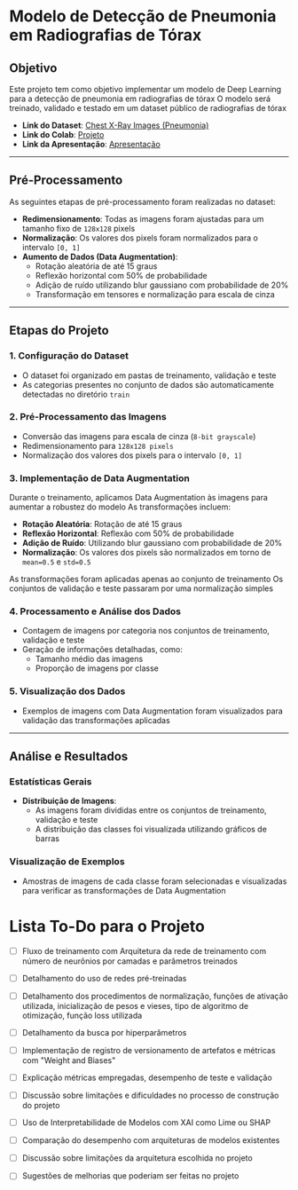 # Modelo de Detecção de Pneumonia em Radiografias de Tórax

## Objetivo

Este projeto tem como objetivo implementar um modelo de Deep Learning para a detecção de pneumonia em radiografias de tórax 
O modelo será treinado, validado e testado em um dataset público de radiografias de tórax

- **Link do Dataset**: [Chest X-Ray Images (Pneumonia)](https://www.kaggle.com/datasets/paultimothymooney/chest-xray-pneumonia)
- **Link do Colab**: [Projeto](https://drive.google.com/file/d/1c1Cb2LVvJ35vBC_as3YJVgosMZJWJPuc/view?usp=sharing)
- **Link da Apresentação**: [Apresentação](https://drive.google.com/file/d/1c1Cb2LVvJ35vBC_as3YJVgosMZJWJPuc/view?usp=sharing](https://docs.google.com/presentation/d/1ihzSLWbR4ZIxc-0xbTDee_x4zeGd7iSEWSSYhSSCFBc/edit?usp=sharing))


---

## Pré-Processamento

As seguintes etapas de pré-processamento foram realizadas no dataset:

- **Redimensionamento**: Todas as imagens foram ajustadas para um tamanho fixo de `128x128` pixels
- **Normalização**: Os valores dos pixels foram normalizados para o intervalo `[0, 1]`
- **Aumento de Dados (Data Augmentation)**:
  - Rotação aleatória de até 15 graus
  - Reflexão horizontal com 50% de probabilidade
  - Adição de ruído utilizando blur gaussiano com probabilidade de 20%
  - Transformação em tensores e normalização para escala de cinza

---

## Etapas do Projeto

### 1. Configuração do Dataset

- O dataset foi organizado em pastas de treinamento, validação e teste
- As categorias presentes no conjunto de dados são automaticamente detectadas no diretório `train`

### 2. Pré-Processamento das Imagens

- Conversão das imagens para escala de cinza (`8-bit grayscale`)
- Redimensionamento para `128x128 pixels`
- Normalização dos valores dos pixels para o intervalo `[0, 1]`

### 3. Implementação de Data Augmentation

Durante o treinamento, aplicamos Data Augmentation às imagens para aumentar a robustez do modelo As transformações incluem:

- **Rotação Aleatória**: Rotação de até 15 graus
- **Reflexão Horizontal**: Reflexão com 50% de probabilidade
- **Adição de Ruído**: Utilizando blur gaussiano com probabilidade de 20%
- **Normalização**: Os valores dos pixels são normalizados em torno de `mean=0.5` e `std=0.5`

As transformações foram aplicadas apenas ao conjunto de treinamento Os conjuntos de validação e teste passaram por uma normalização simples

### 4. Processamento e Análise dos Dados

- Contagem de imagens por categoria nos conjuntos de treinamento, validação e teste
- Geração de informações detalhadas, como:
  - Tamanho médio das imagens
  - Proporção de imagens por classe

### 5. Visualização dos Dados

- Exemplos de imagens com Data Augmentation foram visualizados para validação das transformações aplicadas

---

## Análise e Resultados

### Estatísticas Gerais

- **Distribuição de Imagens**:
  - As imagens foram divididas entre os conjuntos de treinamento, validação e teste
  - A distribuição das classes foi visualizada utilizando gráficos de barras

### Visualização de Exemplos

- Amostras de imagens de cada classe foram selecionadas e visualizadas para verificar as transformações de Data Augmentation

# Lista To-Do para o Projeto

- [ ] Fluxo de treinamento com Arquitetura da rede de treinamento com número de neurônios por camadas e parâmetros treinados
- [ ] Detalhamento do uso de redes pré-treinadas
- [ ] Detalhamento dos procedimentos de normalização, funções de ativação utilizada, inicialização de pesos e vieses, tipo de algoritmo de otimização, função loss utilizada
- [ ] Detalhamento da busca por hiperparâmetros
- [ ] Implementação de registro de versionamento de artefatos e métricas com "Weight and Biases"
- [ ] Explicação métricas empregadas, desempenho de teste e validação
- [ ] Discussão sobre limitações e dificuldades no processo de construção do projeto
- [ ] Uso de Interpretabilidade de Modelos com XAI como Lime ou SHAP
- [ ] Comparação do desempenho com arquiteturas de modelos existentes
- [ ] Discussão sobre limitações da arquitetura escolhida no projeto
- [ ] Sugestões de melhorias que poderiam ser feitas no projeto

